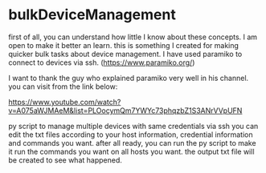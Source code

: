 # bulkDeviceManagement
first of all, you can understand how little I know about these concepts. I am open to make it better an learn. 
this is something I created for making quicker bulk tasks about device management. 
I have used paramiko to connect to devices via ssh. (https://www.paramiko.org/)

I want to thank the guy who explained paramiko very well in his channel. you can visit from the link below: 

https://www.youtube.com/watch?v=A075aWJMAeM&list=PLOocymQm7YWYc73phqzbZ1S3ANrVVpUFN

py script to manage multiple devices with same credentials via ssh
you can edit the txt files according to your host information, credential information and commands you want. 
after all ready, you can run the py script to make it run the commands you want on all hosts you want. 
the output txt file will be created to see what happened.

